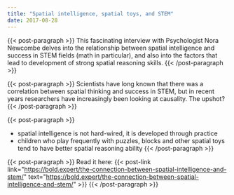 ```yaml
---
title: "Spatial intelligence, spatial toys, and STEM"
date: 2017-08-28
---
```


{{< post-paragraph >}}
This fascinating interview with Psychologist Nora Newcombe delves into the relationship between spatial intelligence and success in STEM fields (math in particular), and also into the factors that lead to development of strong spatial reasoning skills.
{{< /post-paragraph >}}

{{< post-paragraph >}}
Scientists have long known that there was a correlation between spatial thinking and success in STEM, but in recent years researchers have increasingly been looking at causality.  The upshot?
{{< /post-paragraph >}}

{{< post-paragraph >}}
- spatial intelligence is not hard-wired, it is developed through practice<br>
- children who play frequently with puzzles, blocks and other spatial toys tend to have better spatial reasoning ability
{{< /post-paragraph >}}

{{< post-paragraph >}}
Read it here: {{< post-link link="https://bold.expert/the-connection-between-spatial-intelligence-and-stem/" text="https://bold.expert/the-connection-between-spatial-intelligence-and-stem/" >}}
{{< /post-paragraph >}}
